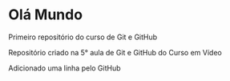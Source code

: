 # Olá Mundo
 Primeiro repositório do curso de Git e GitHub

 Repositório criado na 5° aula de Git e GitHub do Curso em Vídeo

Adicionado uma linha pelo GitHub
